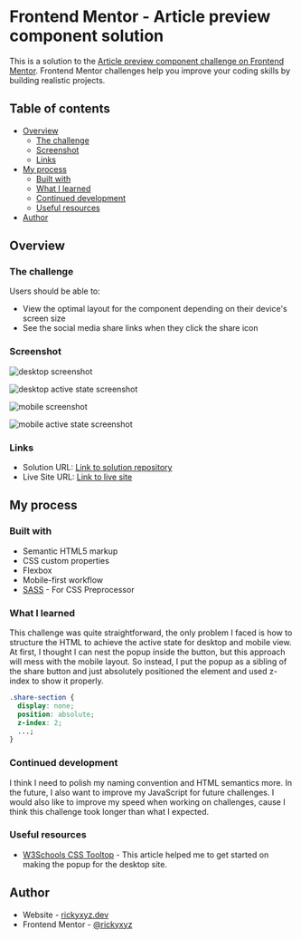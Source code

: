 # Frontend Mentor - Article preview component solution

This is a solution to the [Article preview component challenge on Frontend Mentor](https://www.frontendmentor.io/challenges/article-preview-component-dYBN_pYFT). Frontend Mentor challenges help you improve your coding skills by building realistic projects.

## Table of contents

- [Overview](#overview)
  - [The challenge](#the-challenge)
  - [Screenshot](#screenshot)
  - [Links](#links)
- [My process](#my-process)
  - [Built with](#built-with)
  - [What I learned](#what-i-learned)
  - [Continued development](#continued-development)
  - [Useful resources](#useful-resources)
- [Author](#author)

## Overview

### The challenge

Users should be able to:

- View the optimal layout for the component depending on their device's screen size
- See the social media share links when they click the share icon

### Screenshot

![desktop screenshot](./screenshot/article-preview-component-desktop.png)

![desktop active state screenshot](./screenshot/article-preview-component-desktop-active.png)

![mobile screenshot](./screenshot/article-preview-component-mobile.png)

![mobile active state screenshot](./screenshot/article-preview-component-mobile-active.png)

### Links

- Solution URL: [Link to solution repository](https://github.com/rickyxyz/frontendmentor-projects/tree/main/article-preview-component-master)
- Live Site URL: [Link to live site](https://rickyxyz.dev/frontendmentor-projects/article-preview-component-master/index.html)

## My process

### Built with

- Semantic HTML5 markup
- CSS custom properties
- Flexbox
- Mobile-first workflow
- [SASS](https://sass-lang.com/) - For CSS Preprocessor

### What I learned

This challenge was quite straightforward, the only problem I faced is how to structure the HTML to achieve the active state for desktop and mobile view. At first, I thought I can nest the popup inside the button, but this approach will mess with the mobile layout. So instead, I put the popup as a sibling of the share button and just absolutely positioned the element and used z-index to show it properly.

```css
.share-section {
  display: none;
  position: absolute;
  z-index: 2;
  ...;
}
```

### Continued development

I think I need to polish my naming convention and HTML semantics more. In the future, I also want to improve my JavaScript for future challenges. I would also like to improve my speed when working on challenges, cause I think this challenge took longer than what I expected.

### Useful resources

- [W3Schools CSS Tooltop](https://www.w3schools.com/css/css_tooltip.asp) - This article helped me to get started on making the popup for the desktop site.

## Author

- Website - [rickyxyz.dev](https://rickyxyz.dev)
- Frontend Mentor - [@rickyxyz](https://www.frontendmentor.io/profile/rickyxyz)

